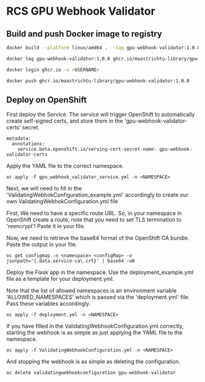 # RCS GPU Webhook Validator

## Build and push Docker image to registry

```bash
docker build --platform linux/amd64 . --tag gpu-webhook-validator:1.0.0

docker tag gpu-webhook-validator:1.0.0 ghcr.io/maastrichtu-library/gpu-webhook-validator:1.0.0

docker login ghcr.io -u <USERNAME>

docker push ghcr.io/maastrichtu-library/gpu-webhook-validator:1.0.0
```

## Deploy on OpenShift

First deploy the Service. The service will trigger OpenShift to automatically create self-signed certs, and store them in the 'gpu-webhook-validator-certs' secret.

```
metadata:
  annotations:
    service.beta.openshift.io/serving-cert-secret-name: gpu-webhook-validator-certs
```

Apply the YAML file to the correct namespace.

```
oc apply -f gpu_webhook_validator_service.yml -n <NAMESPACE>
```

Next, we will need to fill in the 'ValidatingWebhokConfiguration_example.yml' accordingly to create our own ValidatingWebhokConfiguration.yml file

First, We need to have a specific route URL. So, in your namespace in OpenShift create a route, note that you need to set TLS termination to 'reencrypt'! Paste it in your file. 

Now, we need to retrieve the base64 format of the OpenShift CA bundle. Paste the output in your file. 

```
oc get configmap -n <namespace> <configMap> -o jsonpath='{.data.service-ca\.crt}' | base64 -w0
```

Deploy the Flask app in the namespace. Use the deployment_example.yml file as a template for your deployment.yml.

Note that the list of allowed namespaces is an environment variable 'ALLOWED_NAMESPACES' which is passed via the 'deployment.yml' file. Pass these variables accordingly.

```
oc apply -f deployment.yml -n <NAMESPACE>
```

If you have filled in the ValidatingWebhookConfiguration.yml correctly, starting the webhook is as simple as just applying the YAML file to the namespace.

```
oc apply -f ValidatingWebhookConfiguration.yml -n <NAMESPACE>
```

And stopping the webhook is as simple as deleting the configuration.

```
oc delete validatingwebhookconfiguration gpu-webhook-validator
```
